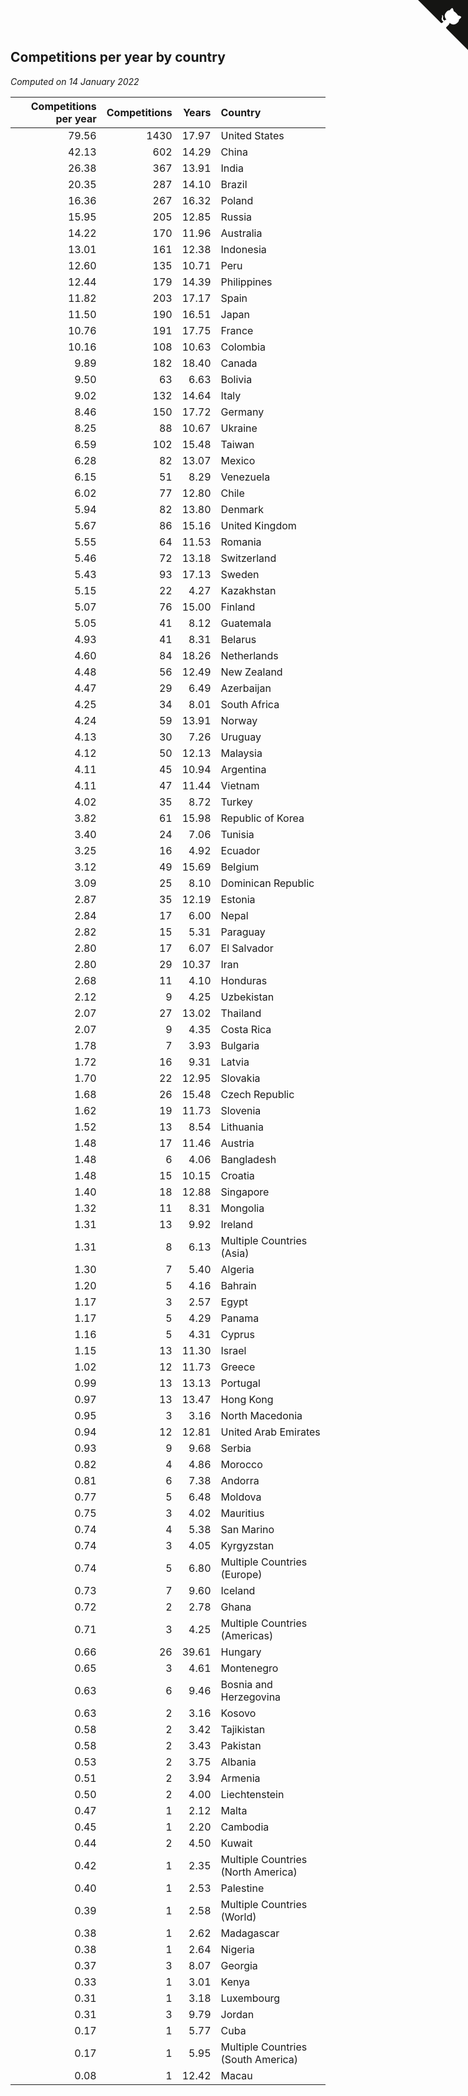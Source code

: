 ## Competitions per year by country

*Computed on 14 January 2022*

| Competitions per year | Competitions | Years | Country |
| ---: | ---: | ---: | :--- |
| 79.56 | 1430 | 17.97 | United States |
| 42.13 | 602 | 14.29 | China |
| 26.38 | 367 | 13.91 | India |
| 20.35 | 287 | 14.10 | Brazil |
| 16.36 | 267 | 16.32 | Poland |
| 15.95 | 205 | 12.85 | Russia |
| 14.22 | 170 | 11.96 | Australia |
| 13.01 | 161 | 12.38 | Indonesia |
| 12.60 | 135 | 10.71 | Peru |
| 12.44 | 179 | 14.39 | Philippines |
| 11.82 | 203 | 17.17 | Spain |
| 11.50 | 190 | 16.51 | Japan |
| 10.76 | 191 | 17.75 | France |
| 10.16 | 108 | 10.63 | Colombia |
| 9.89 | 182 | 18.40 | Canada |
| 9.50 | 63 | 6.63 | Bolivia |
| 9.02 | 132 | 14.64 | Italy |
| 8.46 | 150 | 17.72 | Germany |
| 8.25 | 88 | 10.67 | Ukraine |
| 6.59 | 102 | 15.48 | Taiwan |
| 6.28 | 82 | 13.07 | Mexico |
| 6.15 | 51 | 8.29 | Venezuela |
| 6.02 | 77 | 12.80 | Chile |
| 5.94 | 82 | 13.80 | Denmark |
| 5.67 | 86 | 15.16 | United Kingdom |
| 5.55 | 64 | 11.53 | Romania |
| 5.46 | 72 | 13.18 | Switzerland |
| 5.43 | 93 | 17.13 | Sweden |
| 5.15 | 22 | 4.27 | Kazakhstan |
| 5.07 | 76 | 15.00 | Finland |
| 5.05 | 41 | 8.12 | Guatemala |
| 4.93 | 41 | 8.31 | Belarus |
| 4.60 | 84 | 18.26 | Netherlands |
| 4.48 | 56 | 12.49 | New Zealand |
| 4.47 | 29 | 6.49 | Azerbaijan |
| 4.25 | 34 | 8.01 | South Africa |
| 4.24 | 59 | 13.91 | Norway |
| 4.13 | 30 | 7.26 | Uruguay |
| 4.12 | 50 | 12.13 | Malaysia |
| 4.11 | 45 | 10.94 | Argentina |
| 4.11 | 47 | 11.44 | Vietnam |
| 4.02 | 35 | 8.72 | Turkey |
| 3.82 | 61 | 15.98 | Republic of Korea |
| 3.40 | 24 | 7.06 | Tunisia |
| 3.25 | 16 | 4.92 | Ecuador |
| 3.12 | 49 | 15.69 | Belgium |
| 3.09 | 25 | 8.10 | Dominican Republic |
| 2.87 | 35 | 12.19 | Estonia |
| 2.84 | 17 | 6.00 | Nepal |
| 2.82 | 15 | 5.31 | Paraguay |
| 2.80 | 17 | 6.07 | El Salvador |
| 2.80 | 29 | 10.37 | Iran |
| 2.68 | 11 | 4.10 | Honduras |
| 2.12 | 9 | 4.25 | Uzbekistan |
| 2.07 | 27 | 13.02 | Thailand |
| 2.07 | 9 | 4.35 | Costa Rica |
| 1.78 | 7 | 3.93 | Bulgaria |
| 1.72 | 16 | 9.31 | Latvia |
| 1.70 | 22 | 12.95 | Slovakia |
| 1.68 | 26 | 15.48 | Czech Republic |
| 1.62 | 19 | 11.73 | Slovenia |
| 1.52 | 13 | 8.54 | Lithuania |
| 1.48 | 17 | 11.46 | Austria |
| 1.48 | 6 | 4.06 | Bangladesh |
| 1.48 | 15 | 10.15 | Croatia |
| 1.40 | 18 | 12.88 | Singapore |
| 1.32 | 11 | 8.31 | Mongolia |
| 1.31 | 13 | 9.92 | Ireland |
| 1.31 | 8 | 6.13 | Multiple Countries (Asia) |
| 1.30 | 7 | 5.40 | Algeria |
| 1.20 | 5 | 4.16 | Bahrain |
| 1.17 | 3 | 2.57 | Egypt |
| 1.17 | 5 | 4.29 | Panama |
| 1.16 | 5 | 4.31 | Cyprus |
| 1.15 | 13 | 11.30 | Israel |
| 1.02 | 12 | 11.73 | Greece |
| 0.99 | 13 | 13.13 | Portugal |
| 0.97 | 13 | 13.47 | Hong Kong |
| 0.95 | 3 | 3.16 | North Macedonia |
| 0.94 | 12 | 12.81 | United Arab Emirates |
| 0.93 | 9 | 9.68 | Serbia |
| 0.82 | 4 | 4.86 | Morocco |
| 0.81 | 6 | 7.38 | Andorra |
| 0.77 | 5 | 6.48 | Moldova |
| 0.75 | 3 | 4.02 | Mauritius |
| 0.74 | 4 | 5.38 | San Marino |
| 0.74 | 3 | 4.05 | Kyrgyzstan |
| 0.74 | 5 | 6.80 | Multiple Countries (Europe) |
| 0.73 | 7 | 9.60 | Iceland |
| 0.72 | 2 | 2.78 | Ghana |
| 0.71 | 3 | 4.25 | Multiple Countries (Americas) |
| 0.66 | 26 | 39.61 | Hungary |
| 0.65 | 3 | 4.61 | Montenegro |
| 0.63 | 6 | 9.46 | Bosnia and Herzegovina |
| 0.63 | 2 | 3.16 | Kosovo |
| 0.58 | 2 | 3.42 | Tajikistan |
| 0.58 | 2 | 3.43 | Pakistan |
| 0.53 | 2 | 3.75 | Albania |
| 0.51 | 2 | 3.94 | Armenia |
| 0.50 | 2 | 4.00 | Liechtenstein |
| 0.47 | 1 | 2.12 | Malta |
| 0.45 | 1 | 2.20 | Cambodia |
| 0.44 | 2 | 4.50 | Kuwait |
| 0.42 | 1 | 2.35 | Multiple Countries (North America) |
| 0.40 | 1 | 2.53 | Palestine |
| 0.39 | 1 | 2.58 | Multiple Countries (World) |
| 0.38 | 1 | 2.62 | Madagascar |
| 0.38 | 1 | 2.64 | Nigeria |
| 0.37 | 3 | 8.07 | Georgia |
| 0.33 | 1 | 3.01 | Kenya |
| 0.31 | 1 | 3.18 | Luxembourg |
| 0.31 | 3 | 9.79 | Jordan |
| 0.17 | 1 | 5.77 | Cuba |
| 0.17 | 1 | 5.95 | Multiple Countries (South America) |
| 0.08 | 1 | 12.42 | Macau |


<a href="https://github.com/jonatanklosko/wca_statistics" class="github-corner" aria-label="View source on Github"><svg width="80" height="80" viewBox="0 0 250 250" style="fill:#151513; color:#fff; position: absolute; top: 0; border: 0; right: 0;" aria-hidden="true"><path d="M0,0 L115,115 L130,115 L142,142 L250,250 L250,0 Z"></path><path d="M128.3,109.0 C113.8,99.7 119.0,89.6 119.0,89.6 C122.0,82.7 120.5,78.6 120.5,78.6 C119.2,72.0 123.4,76.3 123.4,76.3 C127.3,80.9 125.5,87.3 125.5,87.3 C122.9,97.6 130.6,101.9 134.4,103.2" fill="currentColor" style="transform-origin: 130px 106px;" class="octo-arm"></path><path d="M115.0,115.0 C114.9,115.1 118.7,116.5 119.8,115.4 L133.7,101.6 C136.9,99.2 139.9,98.4 142.2,98.6 C133.8,88.0 127.5,74.4 143.8,58.0 C148.5,53.4 154.0,51.2 159.7,51.0 C160.3,49.4 163.2,43.6 171.4,40.1 C171.4,40.1 176.1,42.5 178.8,56.2 C183.1,58.6 187.2,61.8 190.9,65.4 C194.5,69.0 197.7,73.2 200.1,77.6 C213.8,80.2 216.3,84.9 216.3,84.9 C212.7,93.1 206.9,96.0 205.4,96.6 C205.1,102.4 203.0,107.8 198.3,112.5 C181.9,128.9 168.3,122.5 157.7,114.1 C157.9,116.9 156.7,120.9 152.7,124.9 L141.0,136.5 C139.8,137.7 141.6,141.9 141.8,141.8 Z" fill="currentColor" class="octo-body"></path></svg></a><style>.github-corner:hover .octo-arm{animation:octocat-wave 560ms ease-in-out}@keyframes octocat-wave{0%,100%{transform:rotate(0)}20%,60%{transform:rotate(-25deg)}40%,80%{transform:rotate(10deg)}}@media (max-width:500px){.github-corner:hover .octo-arm{animation:none}.github-corner .octo-arm{animation:octocat-wave 560ms ease-in-out}}</style>
